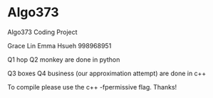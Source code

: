 Algo373
=======

Algo373 Coding Project

Grace Lin 
Emma Hsueh 998968951 

Q1 hop
Q2 monkey
are done in python

Q3 boxes
Q4 business (our approximation attempt)
are done in c++

To compile please use the c++ -fpermissive flag.
Thanks!
